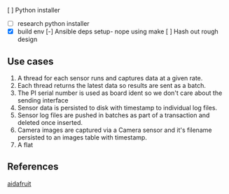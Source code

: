[ ] Python installer
- [ ] research python installer
- [x] build env
[-] Ansible deps setup- nope using make
[ ] Hash out rough design

## Use cases
1. A thread for each sensor runs and captures data at a given rate.
1. Each thread returns the latest data so results are sent as a batch.
1. The PI serial number is used as board ident so we don't care about the sending interface
1. Sensor data is persisted to disk with timestamp to individual log files. 
1. Sensor log files are pushed in batches as part of a transaction and deleted once inserted.
1. Camera images are captured via a Camera sensor and it's filename persisted to an images table with timestamp.
1. A flat


## References
[aidafruit](https://learn.adafruit.com/adafruit-bme280-humidity-barometric-pressure-temperature-sensor-breakout/python-circuitpython-test)

